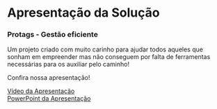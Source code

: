 # Apresentação da Solução

### Protags - Gestão eficiente

Um projeto criado com muito carinho para ajudar todos aqueles que sonham em empreender mas não conseguem por falta de ferramentas necessárias para os auxiliar pelo caminho!

Confira nossa apresentação!


<a href="./presentation/Apresentação Protags.mp4">Vídeo da Apresentação
<br>
<a href="./presentation/Apresentação final - ADS - Projeto Web Front-End - Turma 5 - Eixo 1 !.pptx">PowerPoint da Apresentação
